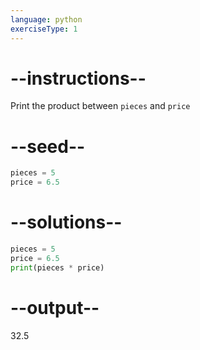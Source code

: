 ```yaml
---
language: python
exerciseType: 1
---
```


# --instructions--

Print the product between `pieces` and `price`

# --seed--

```python
pieces = 5
price = 6.5
```

# --solutions--

```python
pieces = 5
price = 6.5
print(pieces * price)
```

# --output--

32.5
